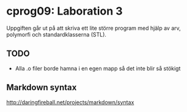 # cprog09: Laboration 3 

Uppgiften går ut på att skriva ett lite större program med hjälp av arv,
polymorfi och standardklasserna (STL).

## TODO

* Alla .o filer borde hamna i en egen mapp så det inte blir så stökigt





## Markdown syntax

http://daringfireball.net/projects/markdown/syntax
